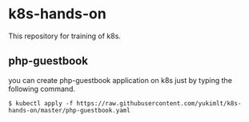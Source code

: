 # k8s-hands-on
This repository for training of k8s.  
## php-guestbook
you can create php-guestbook application on k8s just by typing the following command. 
```
$ kubectl apply -f https://raw.githubusercontent.com/yukimlt/k8s-hands-on/master/php-guestbook.yaml
```